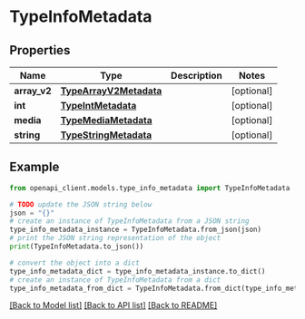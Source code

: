 # TypeInfoMetadata


## Properties

Name | Type | Description | Notes
------------ | ------------- | ------------- | -------------
**array_v2** | [**TypeArrayV2Metadata**](TypeArrayV2Metadata.md) |  | [optional] 
**int** | [**TypeIntMetadata**](TypeIntMetadata.md) |  | [optional] 
**media** | [**TypeMediaMetadata**](TypeMediaMetadata.md) |  | [optional] 
**string** | [**TypeStringMetadata**](TypeStringMetadata.md) |  | [optional] 

## Example

```python
from openapi_client.models.type_info_metadata import TypeInfoMetadata

# TODO update the JSON string below
json = "{}"
# create an instance of TypeInfoMetadata from a JSON string
type_info_metadata_instance = TypeInfoMetadata.from_json(json)
# print the JSON string representation of the object
print(TypeInfoMetadata.to_json())

# convert the object into a dict
type_info_metadata_dict = type_info_metadata_instance.to_dict()
# create an instance of TypeInfoMetadata from a dict
type_info_metadata_from_dict = TypeInfoMetadata.from_dict(type_info_metadata_dict)
```
[[Back to Model list]](../README.md#documentation-for-models) [[Back to API list]](../README.md#documentation-for-api-endpoints) [[Back to README]](../README.md)


